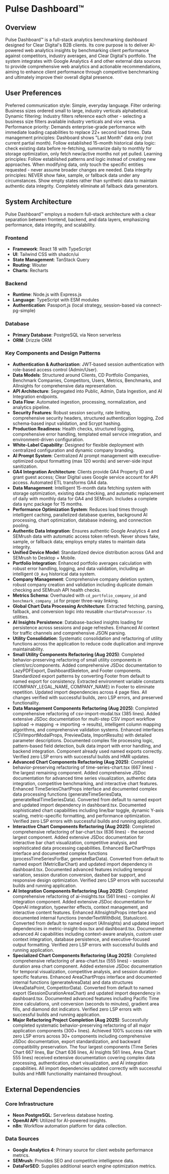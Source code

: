 # Pulse Dashboard™

## Overview
Pulse Dashboard™ is a full-stack analytics benchmarking dashboard designed for Clear Digital's B2B clients. Its core purpose is to deliver AI-powered web analytics insights by benchmarking client performance against competitors, industry averages, and Clear Digital's portfolio. The system integrates with Google Analytics 4 and other external data sources to provide comprehensive web analytics and actionable recommendations, aiming to enhance client performance through competitive benchmarking and ultimately improve their overall digital presence.

## User Preferences
Preferred communication style: Simple, everyday language.
Filter ordering: Business sizes ordered small to large, industry verticals alphabetical.
Dynamic filtering: Industry filters reference each other - selecting a business size filters available industry verticals and vice versa.
Performance priority: Demands enterprise-grade performance with immediate loading capabilities to replace 22+ second load times.
Data management principles: Dashboard shows "Last Month" data only (not current partial month). Follow established 15-month historical data logic: check existing data before re-fetching, summarize daily to monthly for storage optimization, only fetch new/active months not yet pulled.
Learning principles: Follow established patterns and logic instead of creating new approaches. When modifying data, only touch the specific entities requested - never assume broader changes are needed.
Data integrity principles: NEVER show fake, sample, or fallback data under any circumstances. Show empty states rather than synthetic data to maintain authentic data integrity. Completely eliminate all fallback data generators.

## System Architecture
Pulse Dashboard™ employs a modern full-stack architecture with a clear separation between frontend, backend, and data layers, emphasizing performance, data integrity, and scalability.

### Frontend
- **Framework**: React 18 with TypeScript
- **UI**: Tailwind CSS with shadcn/ui
- **State Management**: TanStack Query
- **Routing**: Wouter
- **Charts**: Recharts

### Backend
- **Runtime**: Node.js with Express.js
- **Language**: TypeScript with ESM modules
- **Authentication**: Passport.js (local strategy, session-based via connect-pg-simple)

### Database
- **Primary Database**: PostgreSQL via Neon serverless
- **ORM**: Drizzle ORM

### Key Components and Design Patterns
- **Authentication & Authorization**: JWT-based session authentication with role-based access control (Admin/User).
- **Data Models**: Structured around Clients, CD Portfolio Companies, Benchmark Companies, Competitors, Users, Metrics, Benchmarks, and AIInsights for comprehensive data representation.
- **API Architecture**: Segregated into Public, Admin, Data Ingestion, and AI Integration endpoints.
- **Data Flow**: Automated ingestion, processing, normalization, and analytics pipeline.
- **Security Features**: Robust session security, rate limiting, comprehensive security headers, structured authentication logging, Zod schema-based input validation, and Scrypt hashing.
- **Production Readiness**: Health checks, structured logging, comprehensive error handling, templated email service integration, and environment-driven configuration.
- **White-Label Capability**: Designed for flexible deployment with centralized configuration and dynamic company branding.
- **AI Prompt System**: Centralized AI prompt management with executive-optimized output formatting (max 120 words) and server-side input sanitization.
- **GA4 Integration Architecture**: Clients provide GA4 Property ID and grant guest access; Clear Digital uses Google service account for API access. Automated ETL transforms GA4 data.
- **Data Management**: Intelligent 15-month data fetching system with storage optimization, existing data checking, and automatic replacement of daily with monthly data for GA4 and SEMrush. Includes a complete data sync package for 15 months.
- **Performance Optimization System**: Reduces load times through intelligent caching, parallelized database queries, background AI processing, chart optimization, database indexing, and connection pooling.
- **Authentic Data Integration**: Ensures authentic Google Analytics 4 and SEMrush data with automatic access token refresh. Never shows fake, sample, or fallback data; employs empty states to maintain data integrity.
- **Unified Device Model**: Standardized device distribution across GA4 and SEMrush to Desktop + Mobile.
- **Portfolio Integration**: Enhanced portfolio averages calculation with robust error handling, logging, and data validation, including an intelligent `CD_Avg` historical data system.
- **Company Management**: Comprehensive company deletion system, robust company creation and validation including duplicate domain checking and SEMrush API health checks.
- **Metrics Schema**: Overhauled with `cd_portfolio_company_id` and `benchmark_company_id` for proper three-way linking.
- **Global Chart Data Processing Architecture**: Extracted fetching, parsing, fallback, and conversion logic into reusable `chartDataProcessor.ts` utilities.
- **AI Insights Persistence**: Database-backed insights loading for persistence across sessions and page refreshes. Enhanced AI context for traffic channels and comprehensive JSON parsing.
- **Utility Consolidation**: Systematic consolidation and refactoring of utility functions across the application to reduce code duplication and improve maintainability.
- **Small Utility Components Refactoring (Aug 2025)**: Completed behavior-preserving refactoring of small utility components in client/src/components. Added comprehensive JSDoc documentation to LazyPDFExport, DashboardSkeleton, and Footer components. Standardized export patterns by converting Footer from default to named export for consistency. Extracted environment variable constants (COMPANY_LEGAL_NAME, COMPANY_NAME) in Footer to eliminate repetition. Updated import dependencies across 4 page files. All changes verified with successful builds, zero LSP errors, and preserved functionality.
- **Data Management Components Refactoring (Aug 2025)**: Completed comprehensive refactoring of csv-import-modal.tsx (385 lines). Added extensive JSDoc documentation for multi-step CSV import workflow (upload → mapping → importing → results), intelligent column mapping algorithms, and comprehensive validation systems. Enhanced interfaces (CSVImportModalProps, PreviewData, ImportResults) with detailed parameter descriptions. Documented complex file processing logic, pattern-based field detection, bulk data import with error handling, and backend integration. Component already used named exports correctly. Verified zero LSP errors with successful builds and HMR updates.
- **Advanced Chart Components Refactoring (Aug 2025)**: Completed behavior-preserving refactoring of time-series-chart.tsx (667 lines) - the largest remaining component. Added comprehensive JSDoc documentation for advanced time series visualization, authentic data integration, competitive benchmarking, and interactive chart features. Enhanced TimeSeriesChartProps interface and documented complex data processing functions (generateTimeSeriesData, generateRealTimeSeriesData). Converted from default to named export and updated import dependency in dashboard.tsx. Documented sophisticated chart capabilities including line/bar toggle, dynamic Y-axis scaling, metric-specific formatting, and performance optimization. Verified zero LSP errors with successful builds and running application.
- **Interactive Chart Components Refactoring (Aug 2025)**: Completed comprehensive refactoring of bar-chart.tsx (636 lines) - the second largest component. Added extensive JSDoc documentation for interactive bar chart visualization, competitive analysis, and sophisticated data processing capabilities. Enhanced BarChartProps interface and documented complex functions (processTimeSeriesForBar, generateBarData). Converted from default to named export (MetricBarChart) and updated import dependency in dashboard.tsx. Documented advanced features including temporal variation, session duration conversion, dashed bar support, and responsive design optimization. Verified zero LSP errors with successful builds and running application.
- **AI Integration Components Refactoring (Aug 2025)**: Completed comprehensive refactoring of ai-insights.tsx (561 lines) - complex AI integration component. Added extensive JSDoc documentation for OpenAI integration, typewriter effects, context management, and interactive content features. Enhanced AIInsightsProps interface and documented internal functions (renderTextWithBold, StatusIcon). Converted from default to named export (AIInsights) and updated import dependencies in metric-insight-box.tsx and dashboard.tsx. Documented advanced AI capabilities including context-aware analysis, custom user context integration, database persistence, and executive-focused output formatting. Verified zero LSP errors with successful builds and running application.
- **Specialized Chart Components Refactoring (Aug 2025)**: Completed comprehensive refactoring of area-chart.tsx (555 lines) - session duration area chart component. Added extensive JSDoc documentation for temporal visualization, competitive analysis, and session duration-specific features. Enhanced AreaChartProps interface and documented internal functions (generateAreaData) and data structures (AreaDataPoint, CompetitorData). Converted from default to named export (SessionDurationAreaChart) and updated import dependency in dashboard.tsx. Documented advanced features including Pacific Time zone calculations, unit conversion (seconds to minutes), gradient area fills, and diamond dot indicators. Verified zero LSP errors with successful builds and running application.
- **Major Refactoring Project Completion (Aug 2025)**: Successfully completed systematic behavior-preserving refactoring of all major application components (300+ lines). Achieved 100% success rate with zero LSP errors across 30+ components including comprehensive JSDoc documentation, export standardization, and backward compatibility preservation. The four largest components (Time Series Chart 667 lines, Bar Chart 636 lines, AI Insights 561 lines, Area Chart 555 lines) received extensive documentation covering complex data processing, authentication, chart visualization, and AI integration capabilities. All import dependencies updated correctly with successful builds and HMR functionality maintained throughout.

## External Dependencies
### Core Infrastructure
- **Neon PostgreSQL**: Serverless database hosting.
- **OpenAI API**: Utilized for AI-powered insights.
- **n8n**: Workflow automation platform for data collection.

### Data Sources
- **Google Analytics 4**: Primary source for client website performance metrics.
- **SEMrush**: Provides SEO and competitive intelligence data.
- **DataForSEO**: Supplies additional search engine optimization metrics.